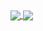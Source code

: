 <!-- [![Anurag's GitHub stats](https://github-readme-stats.vercel.app/api/?username=brubstrevisann&show_icons=true&title_color=fff&icon_color=79ff97&text_color=9f9f9f&bg_color=151515)](https://github.com/anuraghazra/github-readme-stats)<br>
[![Top Langs](https://github-readme-stats.vercel.app/api/top-langs/?username=brubstrevisann&layout=compact)](https://github.com/anuraghazra/github-readme-stats) -->
<a href="https://github.com/anuraghazra/github-readme-stats">
  <img align="center" src="https://github-readme-stats.vercel.app/api/?username=brubstrevisann&show_icons=true&title_color=fff&icon_color=79ff97&text_color=9f9f9f&bg_color=151515" />
</a>
<a href="https://github.com/anuraghazra/github-readme-stats">
  <img align="center" src="https://github-readme-stats.vercel.app/api/top-langs/?username=brubstrevisann&layout=compact" />
</a>
<!-- [![willianrod's wakatime stats](https://github-readme-stats.vercel.app/api/wakatime?username=brubstrevisann&layout=compact)](https://github.com/anuraghazra/github-readme-stats) -->
